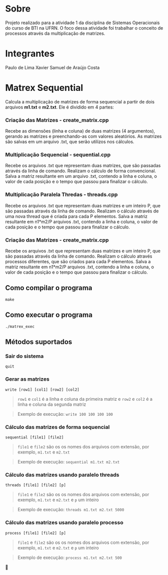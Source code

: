 # Sobre

Projeto realizado para a atividade 1 da disciplina de Sistemas Operacionais do curso de BTI na UFRN. O foco dessa atividade foi trabalhar o conceito de processos através da multiplicação de matrizes.

# Integrantes

Paulo de Lima Xavier
Samuel de Araújo Costa

# Matrex Sequential

Calcula a multiplicação de matrizes de forma sequencial a partir de dois arquivos **m1.txt** e **m2.txt**. Ele é dividido em 4 partes:

### Criação das Matrizes - create_matrix.cpp

Recebe as dimensões (linha e coluna) de duas matrizes (4 argumentos), gerando as matrizes e preenchando-as com valores aleatórios. 
As matrizes são salvas em um arquivo .txt, que serão utilizos nos cálculos.

### Multiplicação Sequencial - sequential.cpp

Recebe os arquivos .txt que representam duas matrizes, que são passadas através da linha de comando. 
Realizam o cálculo de forma convencional. 
Salva a matriz resultante em um arquivo .txt, contendo a linha e coluna, o valor de cada posição e o tempo que passou para finalizar o cálculo.

### Multiplicação Paralela Thredas - threads.cpp

Recebe os arquivos .txt que representam duas matrizes e um inteiro P, que são passadas através da linha de comando. 
Realizam o cálculo através de uma nova thread que é criada para cada P elementos. 
Salva a matriz resultante em n1*m2/P arquivos .txt, contendo a linha e coluna, o valor de cada posição e o tempo que passou para finalizar o cálculo.

### Criação das Matrizes - create_matrix.cpp

Recebe os arquivos .txt que representam duas matrizes e um inteiro P, que são passadas através da linha de comando. 
Realizam o cálculo através processos diferentes, que são criados para cada P elementos. 
Salva a matriz resultante em n1*m2/P arquivos .txt, contendo a linha e coluna, o valor de cada posição e o tempo que passou para finalizar o cálculo.

## Como compilar o programa

```
make
```

## Como executar o programa

```
./matrex_exec
```

## Métodos suportados

### Sair do sistema

```
quit
```

### Gerar as matrizes

```
write [row1] [col1] [row2] [col2]
```
> `row1` e `col1` é a linha e coluna da primeira matriz e `row2` e `col2` é a linha e coluna da segunda matriz

> Exemplo de execução: `write 100 100 100 100`

### Cálculo das matrizes de forma sequencial

```
sequential [file1] [file2] 
```
> `file1` e `file2` são os os nomes dos arquivos com extensão, por exemplo, `m1.txt` e `m2.txt`

> Exemplo de execução: `sequential m1.txt m2.txt`

### Cálculo das matrizes usando paralelo threads

```
threads [file1] [file2] [p] 
```
> `file1` e `file2` são os os nomes dos arquivos com extensão, por exemplo, `m1.txt` e `m2.txt` e `p` um inteiro

> Exemplo de execução: `threads m1.txt m2.txt 5000`

### Cálculo das matrizes usando paralelo processo

```
process [file1] [file2] [p] 
```
> `file1` e `file2` são os os nomes dos arquivos com extensão, por exemplo, `m1.txt` e `m2.txt` e `p` um inteiro

> Exemplo de execução: `process m1.txt m2.txt 500`

:rocket: